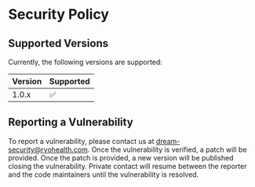 # Security Policy

## Supported Versions

Currently, the following versions are supported:

| Version | Supported          |
| ------- | ------------------ |
| 1.0.x   | :white_check_mark: |

## Reporting a Vulnerability

To report a vulnerability, please contact us at [dream-security@rvohealth.com](mailto:dream-security@rvohealth.com). Once the vulnerability is verified, a patch will be provided. Once the patch is provided, a new version will be published closing the vulnerability. Private contact will resume between the reporter and the code maintainers until the vulnerability is resolved.
